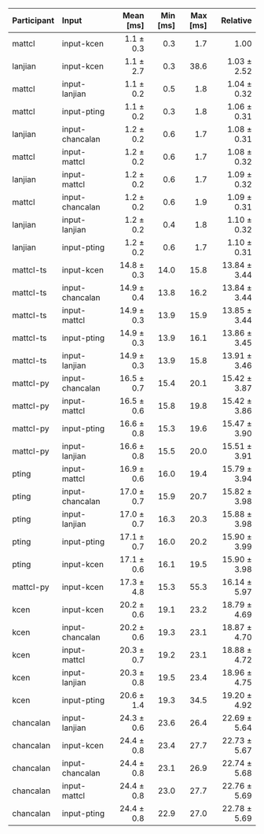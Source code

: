 | Participant | Input | Mean [ms] | Min [ms] | Max [ms] | Relative |
|:---|:---|---:|---:|---:|---:|
| mattcl | input-kcen | 1.1 ± 0.3 | 0.3 | 1.7 | 1.00 |
| lanjian | input-kcen | 1.1 ± 2.7 | 0.3 | 38.6 | 1.03 ± 2.52 |
| mattcl | input-lanjian | 1.1 ± 0.2 | 0.5 | 1.8 | 1.04 ± 0.32 |
| mattcl | input-pting | 1.1 ± 0.2 | 0.3 | 1.8 | 1.06 ± 0.31 |
| lanjian | input-chancalan | 1.2 ± 0.2 | 0.6 | 1.7 | 1.08 ± 0.31 |
| mattcl | input-mattcl | 1.2 ± 0.2 | 0.6 | 1.7 | 1.08 ± 0.32 |
| lanjian | input-mattcl | 1.2 ± 0.2 | 0.6 | 1.7 | 1.09 ± 0.32 |
| mattcl | input-chancalan | 1.2 ± 0.2 | 0.6 | 1.9 | 1.09 ± 0.31 |
| lanjian | input-lanjian | 1.2 ± 0.2 | 0.4 | 1.8 | 1.10 ± 0.32 |
| lanjian | input-pting | 1.2 ± 0.2 | 0.6 | 1.7 | 1.10 ± 0.31 |
| mattcl-ts | input-kcen | 14.8 ± 0.3 | 14.0 | 15.8 | 13.84 ± 3.44 |
| mattcl-ts | input-chancalan | 14.9 ± 0.4 | 13.8 | 16.2 | 13.84 ± 3.44 |
| mattcl-ts | input-mattcl | 14.9 ± 0.3 | 13.9 | 15.9 | 13.85 ± 3.44 |
| mattcl-ts | input-pting | 14.9 ± 0.3 | 13.9 | 16.1 | 13.86 ± 3.45 |
| mattcl-ts | input-lanjian | 14.9 ± 0.3 | 13.9 | 15.8 | 13.91 ± 3.46 |
| mattcl-py | input-chancalan | 16.5 ± 0.7 | 15.4 | 20.1 | 15.42 ± 3.87 |
| mattcl-py | input-mattcl | 16.5 ± 0.6 | 15.8 | 19.8 | 15.42 ± 3.86 |
| mattcl-py | input-pting | 16.6 ± 0.8 | 15.3 | 19.6 | 15.47 ± 3.90 |
| mattcl-py | input-lanjian | 16.6 ± 0.8 | 15.5 | 20.0 | 15.51 ± 3.91 |
| pting | input-mattcl | 16.9 ± 0.6 | 16.0 | 19.4 | 15.79 ± 3.94 |
| pting | input-chancalan | 17.0 ± 0.7 | 15.9 | 20.7 | 15.82 ± 3.98 |
| pting | input-lanjian | 17.0 ± 0.7 | 16.3 | 20.3 | 15.88 ± 3.98 |
| pting | input-pting | 17.1 ± 0.7 | 16.0 | 20.2 | 15.90 ± 3.99 |
| pting | input-kcen | 17.1 ± 0.6 | 16.1 | 19.5 | 15.90 ± 3.98 |
| mattcl-py | input-kcen | 17.3 ± 4.8 | 15.3 | 55.3 | 16.14 ± 5.97 |
| kcen | input-kcen | 20.2 ± 0.6 | 19.1 | 23.2 | 18.79 ± 4.69 |
| kcen | input-chancalan | 20.2 ± 0.6 | 19.3 | 23.1 | 18.87 ± 4.70 |
| kcen | input-mattcl | 20.3 ± 0.7 | 19.2 | 23.1 | 18.88 ± 4.72 |
| kcen | input-lanjian | 20.3 ± 0.8 | 19.5 | 23.4 | 18.96 ± 4.75 |
| kcen | input-pting | 20.6 ± 1.4 | 19.3 | 34.5 | 19.20 ± 4.92 |
| chancalan | input-lanjian | 24.3 ± 0.6 | 23.6 | 26.4 | 22.69 ± 5.64 |
| chancalan | input-kcen | 24.4 ± 0.8 | 23.4 | 27.7 | 22.73 ± 5.67 |
| chancalan | input-chancalan | 24.4 ± 0.8 | 23.1 | 26.9 | 22.74 ± 5.68 |
| chancalan | input-mattcl | 24.4 ± 0.8 | 23.0 | 27.7 | 22.76 ± 5.69 |
| chancalan | input-pting | 24.4 ± 0.8 | 22.9 | 27.0 | 22.78 ± 5.69 |
